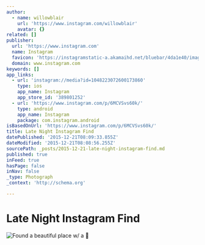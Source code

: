 ```yaml
---
author:
  - name: willowblair
    url: 'https://www.instagram.com/willowblair'
    avatar: {}
related: []
publisher:
  url: 'https://www.instagram.com'
  name: Instagram
  favicon: 'https://instagramstatic-a.akamaihd.net/bluebar/4da1e40/images/ico/favicon.ico'
  domain: www.instagram.com
keywords: []
app_links:
  - url: 'instagram://media?id=1048223072600173860'
    type: ios
    app_name: Instagram
    app_store_id: '389801252'
  - url: 'https://www.instagram.com/p/6MCVSvs60k/'
    type: android
    app_name: Instagram
    package: com.instagram.android
isBasedOnUrl: 'https://www.instagram.com/p/6MCVSvs60k/'
title: Late Night Instagram Find
datePublished: '2015-12-21T08:09:33.855Z'
dateModified: '2015-12-21T08:08:56.255Z'
sourcePath: _posts/2015-12-21-late-night-instagram-find.md
published: true
inFeed: true
hasPage: false
inNav: false
_type: Photograph
_context: 'http://schema.org'

---
```

# Late Night Instagram Find
![Found a beautiful place w&sol; a ](https://scontent.cdninstagram.com/hphotos-xfp1/t51.2885-15/s640x640/sh0.08/e35/11821154_145202462482066_2034711910_n.jpg)